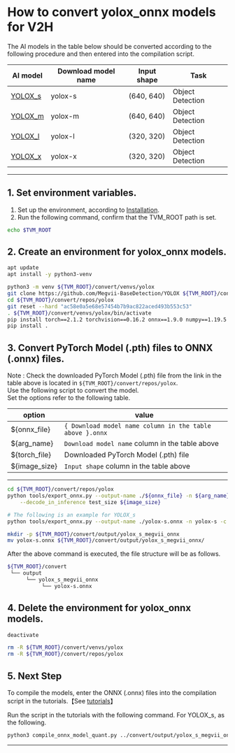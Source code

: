 # How to convert yolox_onnx models for V2H
<!-- Below is a list of AI models supported by this manual. -->
The AI models in the table below should be converted according to the following procedure and then entered into the compilation script.

| AI model                                                                                                                                     | Download model name   |Input shape    | Task              |
|----------------------------------------------------------------------------------------------------------------------------------------------|-----------------------|---------------|-------------------|
| [YOLOX_s](https://github.com/Megvii-BaseDetection/YOLOX/releases/download/0.1.1rc0/yolox_s.pth)                                              |yolox-s                |(640, 640)     | Object Detection  |
| [YOLOX_m](https://github.com/Megvii-BaseDetection/YOLOX/releases/download/0.1.1rc0/yolox_m.pth)                                              |yolox-m                |(640, 640)     | Object Detection  |
| [YOLOX_l](https://github.com/Megvii-BaseDetection/YOLOX/releases/download/0.1.1rc0/yolox_l.pth)                                              |yolox-l                |(320, 320)     | Object Detection  |
| [YOLOX_x](https://github.com/Megvii-BaseDetection/YOLOX/releases/download/0.1.1rc0/yolox_x.pth)                                              |yolox-x                |(320, 320)     | Object Detection  |
---

## 1. Set environment variables.

1. Set up the environment, according to [Installation](../../../setup/SetupV2H.md).  
2. Run the following command, confirm that the TVM_ROOT path is set.

```sh
echo $TVM_ROOT
```

## 2. Create an environment for yolox_onnx models.

```sh
apt update
apt install -y python3-venv 

python3 -m venv ${TVM_ROOT}/convert/venvs/yolox
git clone https://github.com/Megvii-BaseDetection/YOLOX ${TVM_ROOT}/convert/repos/yolox
cd ${TVM_ROOT}/convert/repos/yolox
git reset --hard "ac58e0a5e68e57454b7b9ac822aced493b553c53"
. ${TVM_ROOT}/convert/venvs/yolox/bin/activate
pip install torch==2.1.2 torchvision==0.16.2 onnx==1.9.0 numpy==1.19.5 matplotlib==3.2.2 pandas==1.3.3 protobuf==3.20.*
pip install .
```

## 3. Convert PyTorch Model (.pth) files to ONNX (.onnx) files.

Note : Check the downloaded PyTorch Model (.pth) file from the link in the table above is located in `${TVM_ROOT}/convert/repos/yolox`.\
Use the following script to convert the model. \
Set the options refer to the following table.

|option       |value                                                    |
|-------------|---------------------------------------------------------|
|${onnx_file} |`{ Download model name column in the table above }.onnx` |
|${arg_name}  |`Download model name` column in the table above          |
|${torch_file}|Downloaded PyTorch Model (.pth) file                     |
|${image_size}|`Input shape` column in the table above                  |
---

```sh
cd ${TVM_ROOT}/convert/repos/yolox
python tools/export_onnx.py --output-name ./${onnx_file} -n ${arg_name} -c ./${torch_file} \
    --decode_in_inference test_size ${image_size}

# The following is an example for YOLOX_s
python tools/export_onnx.py --output-name ./yolox-s.onnx -n yolox-s -c ./yolox_s.pth --decode_in_inference test_size 640,640

mkdir -p ${TVM_ROOT}/convert/output/yolox_s_megvii_onnx
mv yolox-s.onnx ${TVM_ROOT}/convert/output/yolox_s_megvii_onnx/
```

After the above command is executed, the file structure will be as follows.

```sh
${TVM_ROOT}/convert
 └── output
      └── yolox_s_megvii_onnx
           └── yolox-s.onnx
```

## 4. Delete the environment for yolox_onnx models.

```sh
deactivate

rm -R ${TVM_ROOT}/convert/venvs/yolox
rm -R ${TVM_ROOT}/convert/repos/yolox
```

## 5. Next Step

To compile the models, enter the ONNX (.onnx) files into the compilation script in the tutorials.【See [tutorials](../../../tutorials/)】

Run the script in the tutorials with the following command. For YOLOX_s, as the following.

```sh
python3 compile_onnx_model_quant.py ../convert/output/yolox_s_megvii_onnx/yolox-s.onnx -o yolox_s_onnx -t $SDK -d $TRANSLATOR -c $QUANTIZER --images $TRANSLATOR/../GettingStarted/tutorials/calibrate_sample/ -v 100
```

----